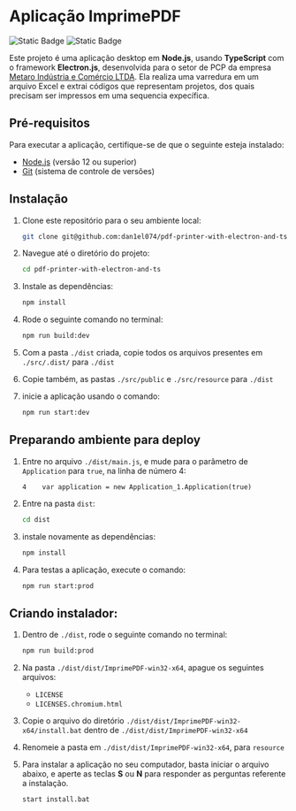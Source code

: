 # Aplicação ImprimePDF

![Static Badge](https://img.shields.io/badge/status-finished-green) ![Static Badge](https://img.shields.io/badge/release-v2.1.4-blue)

Este projeto é uma aplicação desktop em **Node.js**, usando **TypeScript** com o framework **Electron.js**, desenvolvida para o setor de PCP da empresa [Metaro Indústria e Comércio LTDA](https://www.metaro.com.br). Ela realiza uma varredura em um arquivo Excel e extrai códigos que representam projetos, dos quais precisam ser impressos em uma sequencia expecífica.

## Pré-requisitos

Para executar a aplicação, certifique-se de que o seguinte esteja instalado:

- [Node.js](https://nodejs.org/en/download/current) (versão 12 ou superior)
- [Git](https://git-scm.com/download/win) (sistema de controle de versões)

## Instalação

1. Clone este repositório para o seu ambiente local:

    ```bash
    git clone git@github.com:dan1el074/pdf-printer-with-electron-and-ts.git 
    ```

2. Navegue até o diretório do projeto:

    ```bash
    cd pdf-printer-with-electron-and-ts
    ```

3. Instale as dependências:

    ```bash
    npm install
    ```

4. Rode o seguinte comando no terminal:

    ```bash
    npm run build:dev 
    ```
   
5. Com a pasta `./dist` criada, copie todos os arquivos presentes em `./src/.dist/` para `./dist`
6. Copie também, as pastas `./src/public` e `./src/resource` para `./dist`
7. inicie a aplicação usando o comando:

    ```bash
    npm run start:dev 
    ```

## Preparando ambiente para deploy

1. Entre no arquivo `./dist/main.js`, e mude para o parâmetro de `Application` para `true`, na linha de número 4:

    ```
    4    var application = new Application_1.Application(true) 
    ```

2. Entre na pasta `dist`:

    ```bash
    cd dist
    ```

3. instale novamente as dependências:

    ```bash
    npm install
    ```

4. Para testas a aplicação, execute o comando:

    ```bash
    npm run start:prod
    ```

## Criando instalador:

1. Dentro de `./dist`, rode o seguinte comando no terminal:

    ```bash
    npm run build:prod
    ```

2. Na pasta `./dist/dist/ImprimePDF-win32-x64`, apague os seguintes arquivos:

    - `LICENSE`
    - `LICENSES.chromium.html`

3. Copie o arquivo do diretório `./dist/dist/ImprimePDF-win32-x64/install.bat` dentro de `./dist/dist/ImprimePDF-win32-x64`

4. Renomeie a pasta em `./dist/dist/ImprimePDF-win32-x64`, para `resource`

5. Para instalar a aplicação no seu computador, basta iniciar o arquivo abaixo, e aperte as teclas **S** ou **N** para responder as perguntas referente a instalação.

    ```bash
    start install.bat
    ```
